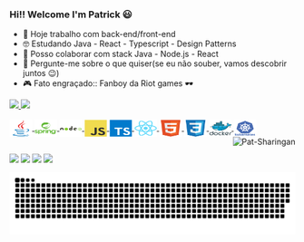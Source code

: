 ### Hi!! Welcome I'm Patrick 😃

- 🔭 Hoje trabalho com back-end/front-end
- 🤓 Estudando Java - React - Typescript - Design Patterns
- 👯 Posso colaborar com stack Java - Node.js - React
- 💬 Pergunte-me sobre o que quiser(se eu não souber, vamos descobrir juntos 😉)
- 🎮 Fato engraçado:: Fanboy da Riot games 🕶️

<div>
  <a href="https://github.com/patrickpr86">
  <img height="180em" src="https://github-readme-stats.vercel.app/api?username=patrickpr86&show_icons=true&theme=dracula&include_all_commits=true&count_private=true"/>
  <img height="180em" src="https://github-readme-stats.vercel.app/api/top-langs/?username=patrickpr86&layout=compact&langs_count=7&theme=dracula"/>
</div>
  <div style="display: inline_block"><br>
  <img align="center" alt="Pat-Java" height="30" width="40" src="https://raw.githubusercontent.com/devicons/devicon/9f4f5cdb393299a81125eb5127929ea7bfe42889/icons/java/java-original.svg">
    <img align="center" alt="Pat-Spring" height="30" width="40" src="https://raw.githubusercontent.com/devicons/devicon/9f4f5cdb393299a81125eb5127929ea7bfe42889/icons/spring/spring-original-wordmark.svg">
     <img align="center" alt="Pat-Nodejs" height="30" width="40" src="https://raw.githubusercontent.com/devicons/devicon/9f4f5cdb393299a81125eb5127929ea7bfe42889/icons/nodejs/nodejs-original-wordmark.svg">
    <img align="center" alt="Pat-Js" height="30" width="40" src="https://raw.githubusercontent.com/devicons/devicon/9f4f5cdb393299a81125eb5127929ea7bfe42889/icons/javascript/javascript-original.svg">
   
     
     
  <img align="center" alt="Pat-Ts" height="30" width="40" src="https://raw.githubusercontent.com/devicons/devicon/master/icons/typescript/typescript-plain.svg">
  <img align="center" alt="Pat-React" height="30" width="40" src="https://raw.githubusercontent.com/devicons/devicon/master/icons/react/react-original.svg">
  <img align="center" alt="Pat-HTML" height="30" width="40" src="https://raw.githubusercontent.com/devicons/devicon/master/icons/html5/html5-original.svg">
  <img align="center" alt="Pat-CSS" height="30" width="40" src="https://raw.githubusercontent.com/devicons/devicon/master/icons/css3/css3-original.svg">
  
  <img align="center" alt="Pat-Docker" height="30" width="40" src="https://raw.githubusercontent.com/devicons/devicon/9f4f5cdb393299a81125eb5127929ea7bfe42889/icons/docker/docker-original-wordmark.svg">
    <img align="center" alt="Pat-Kubernetes" height="30" width="40" src="https://raw.githubusercontent.com/devicons/devicon/9f4f5cdb393299a81125eb5127929ea7bfe42889/icons/kubernetes/kubernetes-plain-wordmark.svg">
  <img align="right" alt="Pat-Sharingan" src="https://media.tenor.com/images/24bd8be5f6d9ef27e5256e1f3c1194c9/tenor.gif">
</div>
  
  ##
 
<div>   
  <a href="https://www.instagram.com/patrickpr86/" target="_blank"><img src="https://img.shields.io/badge/-Instagram-%23E4405F?style=for-the-badge&logo=instagram&logoColor=white" target="_blank"></a>
 	<a href="https://www.twitch.tv/skenderbr" target="_blank"><img src="https://img.shields.io/badge/Twitch-9146FF?style=for-the-badge&logo=twitch&logoColor=white" target="_blank"></a>  
  <a href = "mailto:sh4dbr@gmail.com"><img src="https://img.shields.io/badge/-Gmail-%23333?style=for-the-badge&logo=gmail&logoColor=white" target="_blank"></a>
  <a href="https://www.linkedin.com/in/patrick-ribeiro86/" target="_blank"><img src="https://img.shields.io/badge/-LinkedIn-%230077B5?style=for-the-badge&logo=linkedin&logoColor=white" target="_blank"></a>
  
  ![Snake animation](https://github.com/patrickpr86/patrickpr86/blob/output/github-contribution-grid-snake.svg)
  
</div>  


